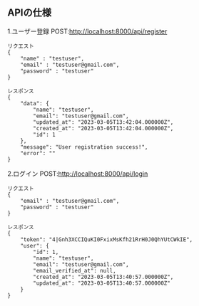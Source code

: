 ## APIの仕様  
1.ユーザー登録
POST:[http://localhost:8000/api/register](http://localhost:8000/api/register)
```
リクエスト
{
    "name" : "testuser",
    "email" : "testuser@gmail.com",
    "password" : "testuser"
}
```
```
レスポンス
{
    "data": {
        "name": "testuser",
        "email": "testuser@gmail.com",
        "updated_at": "2023-03-05T13:42:04.000000Z",
        "created_at": "2023-03-05T13:42:04.000000Z",
        "id": 1
    },
    "message": "User registration success!",
    "error": ""
}
```
2.ログイン
POST:[http://localhost:8000/api/login](http://localhost:8000/api/login)
```
リクエスト
{
    "email" : "testuser@gmail.com",
    "password" : "testuser"
}
```
```
レスポンス
{
    "token": "4|Gnh3XCCIQuKI0FxixMsKfh21RrH0J0QhYUtCWkIE",
    "user": {
        "id": 1,
        "name": "testuser",
        "email": "testuser@gmail.com",
        "email_verified_at": null,
        "created_at": "2023-03-05T13:40:57.000000Z",
        "updated_at": "2023-03-05T13:40:57.000000Z"
    }
}
```
